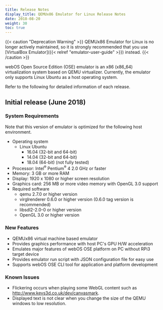 ```yaml
---
title: Release Notes
display_title: QEMUx86 Emulator for Linux Release Notes
date: 2018-08-20
weight: 30
toc: true
---
```


{{< caution "Deprecation Warning" >}}
QEMUx86 Emulator for Linux is no longer actively maintained, so it is strongly recommended that you use [VirtualBox Emulator]({{< relref "emulator-user-guide" >}}) instead.
{{< /caution >}}

webOS Open Source Edition (OSE) emulator is an x86 (x86_64) virtualization system based on QEMU virtualizer. Currently, the emulator only supports Linux Ubuntu as a host operating system.

Refer to the following for detailed information of each release.

## Initial release (June 2018)

### System Requirements

Note that this version of emulator is optimized for the following host environment.

- Operating system
    - Linux Ubuntu
        - 16.04 (32-bit and 64-bit)
        - 14.04 (32-bit and 64-bit)
        - 18.04 (64-bit) (not fully tested)
- Processor: Intel<sup>®</sup> Pentium<sup>®</sup> 4 2.0 GHz or faster
- Memory: 3 GB or more RAM
- Display: 1920 x 1080 or higher screen resolution
- Graphics card: 256 MB or more video memory with OpenGL 3.0 support
- Required software
    - qemu 2.7.0 or higher version
    - virglrenderer 0.6.0 or higher version (0.6.0 tag version is recommended)
    - libsdl2-2.0-0 or higher version
    - OpenGL 3.0 or higher version

### New Features

- QEMUx86 virtual machine based emulator
- Provides graphics performance with host PC's GPU H/W acceleration
- Emulates major features of webOS OSE platform on PC without RPi3 target device
- Provides emulator run script with JSON configuration file for easy use
- Supports webOS OSE CLI tool for application and platform development

### Known Issues

- Flickering occurs when playing some WebGL content such as <http://www.kevs3d.co.uk/dev/canvasmark>.
- Displayed text is not clear when you change the size of the QEMU windows to low resolution.
